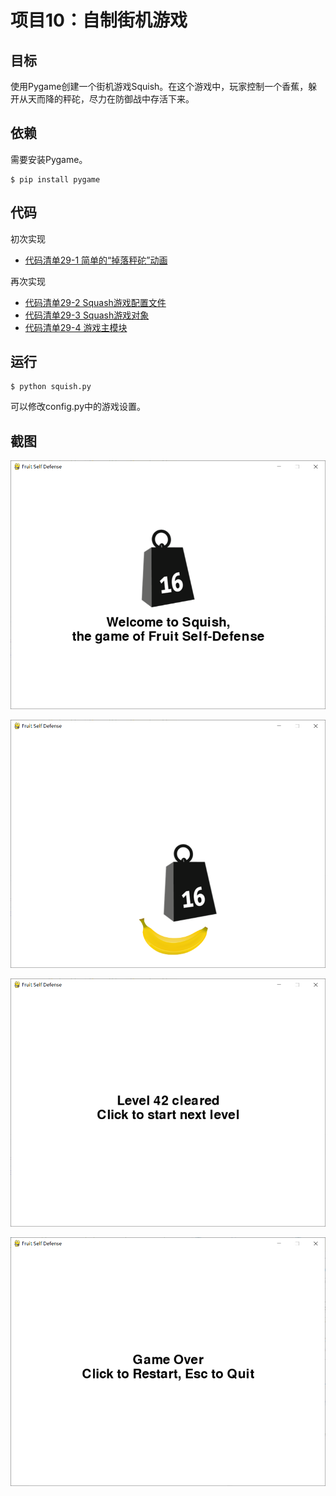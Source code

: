 # 项目10：自制街机游戏
## 目标
使用Pygame创建一个街机游戏Squish。在这个游戏中，玩家控制一个香蕉，躲开从天而降的秤砣，尽力在防御战中存活下来。

## 依赖
需要安装Pygame。

```shell
$ pip install pygame
```

## 代码
初次实现
* [代码清单29-1 简单的“掉落秤砣”动画](weights.py)

再次实现
* [代码清单29-2 Squash游戏配置文件](config.py)
* [代码清单29-3 Squash游戏对象](objects.py)
* [代码清单29-4 游戏主模块](squish.py)

## 运行

```shell
$ python squish.py
```

可以修改config.py中的游戏设置。

## 截图
![Squish游戏开始画面](screenshots/Squish游戏开始画面.png)

![即将被压扁的香蕉](screenshots/即将被压扁的香蕉.png)

![过关画面](screenshots/过关画面.png)

![游戏结束画面](screenshots/游戏结束画面.png)
